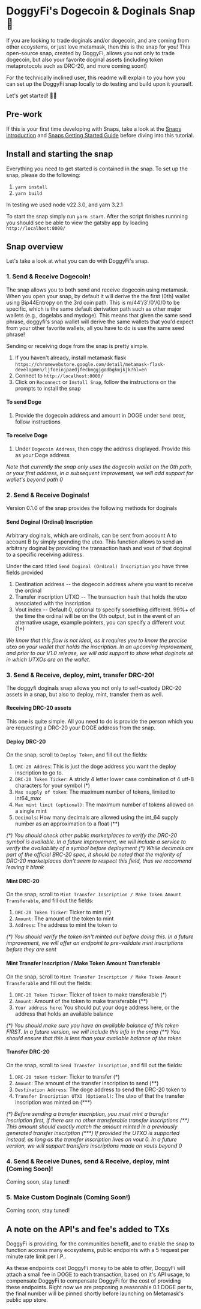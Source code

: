 # DoggyFi's Dogecoin & Doginals Snap 🐶

If you are looking to trade doginals and/or dogecoin, and are coming from other ecoystems, or just love metamask, then this is the snap for you! This open-source snap, created by DoggyFi, allows you not only to trade dogecoin, but also your favorite doginal assets (including token metaprotocols such as DRC-20, and more coming soon!)

For the technically inclined user, this readme will explain to you how you can set up the DoggyFi snap locally to do testing and build upon it yourself.

Let's get started! 🎢🚀

## Pre-work

If this is your first time developing with Snaps, take a look at the [Snaps introduction](https://docs.metamask.io/snaps/) and [Snaps Getting Started Guide](https://docs.metamask.io/snaps/category/get-started/) before diving into this tutorial.

## Install and starting the snap
Everything you need to get started is contained in the snap. To set up the snap, please do the following:
1. `yarn install`  
2. `yarn build` 

In testing we used node v22.3.0, and yarn 3.2.1

To start the snap simply run `yarn start`. After the script finishes runnning you should see be able to view the gatsby app by loading `http://localhost:8000/`

## Snap overview

Let's take a look at what you can do with DoggyFi's snap.

### 1. Send & Receive Dogecoin!
The snap allows you to both send and receive dogecoin using metamask. When you open your snap, by default it will derive the the first (0th) wallet using Bip44Entropy on the 3rd coin path. This is m/44'/3'/0'/0/0 to be specific, which is the same default derivation path such as other major wallets (e.g., dogelabs and mydoge). This means that given the same seed phrase, doggyfi's snap wallet will derive the same wallets that you'd expect from your other favorite wallets, all you have to do is use the same seed phrase!

Sending or receiving doge from the snap is pretty simple.
1. If you haven't already, install metamask flask `https://chromewebstore.google.com/detail/metamask-flask-developmen/ljfoeinjpaedjfecbmggjgodbgkmjkjk?hl=en`
1. Connect to `http://localhost:8000/`  
2. Click on `Reconnect` or `Install Snap`, follow the instructions on the prompts to install the snap  

#### To send Doge
1. Provide the dogecoin address and amount in DOGE under `Send DOGE`, follow instructions

#### To receive Doge
1. Under `Dogecoin Address`, then copy the address displayed. Provide this as your Doge address

*Note that currently the snap only uses the dogecoin wallet on the 0th path, or your first address, in a subsequent improvement, we will add support for wallet's beyond path 0*

### 2. Send & Receive Doginals!
Version 0.1.0 of the snap provides the following methods for doginals

#### Send Doginal (Ordinal) Inscription
Arbitrary doginals, which are ordinals, can be sent from account A to account B by simply spending the utxo. This function allows to send an arbitrary doginal by providing the transaction hash and vout of that doginal to a specific receiving address.

Under the card titled `Send Doginal (Ordinal) Inscription` you have three fields provided
1. Destination address -- the dogecoin address where you want to receive the ordinal
2. Transfer inscription UTXO -- The transaction hash that holds the utxo associated with the inscription  
3. Vout index -- Default 0, optional to specify something different. 99%+ of the time the ordinal will be on the 0th output, but in the event of an alternative usage, example pointers, you can specify a different vout (1+)

*We know that this flow is not ideal, as it requires you to know the precise utxo on your wallet that holds the inscription. In an upcoming improvement, and prior to our V1.0 release, we will add support to show what doginals sit in which UTXOs are on the wallet.*

### 3. Send & Receive, deploy, mint, transfer DRC-20!
The doggyfi doginals snap allows you not only to self-custody DRC-20 assets in a snap, but also to deploy, mint, transfer them as well.

#### Receiving DRC-20 assets
This one is quite simple. All you need to do is provide the person which you are requesting a DRC-20 your DOGE address from the snap.

#### Deploy DRC-20
On the snap, scroll to `Deploy Token`, and fill out the fields:
1. `DRC-20 Addres`: This is just the doge address you want the deploy inscription to go to.
2. `DRC-20 Token Ticker`: A stricly 4 letter lower case combination of 4 utf-8 characters for your symbol (*) 
3. `Max supply of token`: The maximum number of tokens, limited to int64_max
4. `Max mint limit (optional)`: The maximum number of tokens allowed on a single mint
5. `Decimals`: How many decimals are allowed using the int_64 supply number as an approximation to a float (**)

*(\*) You should check other public marketplaces to verify the DRC-20 symbol is available. In a future improvement, we will include a service to verify the availability of a symbol before deployment*
*(\*) While decimals are part of the official BRC-20 spec, it should be noted that the majority of DRC-20 marketplaces don't seem to respect this field, thus we reccomend leaving it blank*

#### Mint DRC-20
On the snap, scroll to `Mint Transfer Inscription / Make Token Amount Transferable`, and fill out the fields:
1. `DRC-20 Token Ticker`: Ticker to mint (*)
2. `Amount`: The amount of the token to mint
3. `Address`: The address to mint the token to

*(\*) You should verify the token isn't minted out before doing this. In a future improvement, we will offer an endpoint to pre-validate mint inscriptions before they are sent*

#### Mint Transfer Inscription / Make Token Amount Transferable
On the snap, scroll to `Mint Transfer Inscription / Make Token Amount Transferable` and fill out the fields:
1. `DRC-20 Token Ticker`: Ticker of token to make transferable (*)  
2. `Amount`: Amount of the token to make transferable (**)
3. `Your address here`: You should put your doge address here, or the address that holds an available balance

*(\*) You should make sure you have an available balance of this token FIRST. In a future version, we will include this info in the snap*
*(\*\*) You should ensure that this is less than your available balance of the token*

#### Transfer DRC-20
On the snap, scroll to `Send Transfer Inscription`, and fill out the fields:
1. `DRC-20 token ticker`: Ticker to transfer (*)
2. `Amount`: The amount of the transfer inscription to send (**)
3. `Destination Address`: The doge address to send the DRC-20 token to
4. `Transfer Inscription UTXO (Optional)`: The utxo of that the transfer inscription was minted on (***)

*(\*) Before sending a transfer inscription, you must mint a transfer inscription first, if there are no other transferable transfer inscriptions*
*(\*\*) This amount should exactly match the amount minted in a previously generated transfer inscription*
*(\*\*\*) If provided the UTXO is supported instead, as long as the transfer inscription lives on vout 0. In a future version, we will support transfers inscriptions made on vouts beyond 0*

### 4. Send & Receive Dunes, send & Receive, deploy, mint (Coming Soon)!
Coming soon, stay tuned!

### 5. Make Custom Doginals (Coming Soon!)
Coming soon, stay tuned!

## A note on the API's and fee's added to TXs
DoggyFi is providing, for the communities benefit, and to enable the snap to function accross many ecosystems, public endpoints with a 5 request per minute rate limit per I.P..

As these endpoints cost DoggyFi money to be able to offer, DoggyFi will attach a small fee in DOGE to each transaction, based on it's API usage, to compensate DoggyFi to compensate DoggyFi for the cost of providing these endpoints. Right now we are proposing a reasonable 0.1 DOGE per tx, the final number will be pinned shortly before launching on Metamask's public app store.

 
